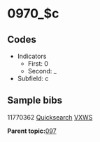 # 0970\_$c

## Codes

-   Indicators
    -   First: 0
    -   Second: \_
-   Subfield: c

## Sample bibs

11770362 [Quicksearch](https://search.library.yale.edu/catalog/11770362) [VXWS](http://prodorbis.library.yale.edu:7014/vxws/GetHoldingsService?bibId=11770362)

**Parent topic:**[097](../../tags/097/097.md)

